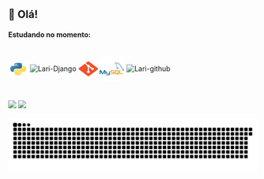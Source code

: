 ## 👋 Olá!

<img align="right" alt="" height="190px" src="https://github.com/user-attachments/assets/9ac3298b-eed7-45b7-af7a-1bdbdfb7dc28">

#### Estudando no momento:
<div style="display: inline_block"><br>
  <img align="center" alt="Lari-Python" height="30" width="40" src="https://raw.githubusercontent.com/devicons/devicon/master/icons/python/python-original.svg">
  <img align="center" alt="Lari-Django" height="50" width="50" src="https://github.com/user-attachments/assets/f744e8e5-3b03-496c-895d-0b0f647dfd00">
  <img align="center" alt="Lari-Git" height="30" width="40" src="https://github.com/devicons/devicon/blob/master/icons/git/git-original.svg">
  <img align="center" alt="Lari-Mysql" height="50" width="50" src="https://github.com/devicons/devicon/blob/master/icons/mysql/mysql-original-wordmark.svg">
  <img align="center" alt="Lari-github" height="30" width="40" src="https://github.com/user-attachments/assets/2e7c885d-c186-41f2-be2e-bceedc7d9e06">
</div>

# 
<div> 
  <a href = "mailto:larissamenezes.tec@gmail.com"><img src="https://img.shields.io/badge/Gmail-D14836?style=for-the-badge&logo=gmail&logoColor=white" target="_blank"></a>
  <a href="https://www.linkedin.com/in/larissa-de-jesus-menezes-9b5608205" target="_blank"><img src="https://img.shields.io/badge/-LinkedIn-%230077B5?style=for-the-badge&logo=linkedin&logoColor=white" target="_blank"></a> 
</div>

<br>
<div>
<picture>
  <source media="(prefers-color-scheme: dark)" srcset="https://raw.githubusercontent.com/larimenezs/larimenezs/output/github-contribution-grid-snake-dark.svg">
  <source media="(prefers-color-scheme: light)" srcset="https://raw.githubusercontent.com/larimenezs/larimenezs/output/github-contribution-grid-snake.svg">
  <img alt="github contribution grid snake animation" src="https://raw.githubusercontent.com/larimenezs/larimenezs/output/github-contribution-grid-snake.svg">
</picture>
</div>


